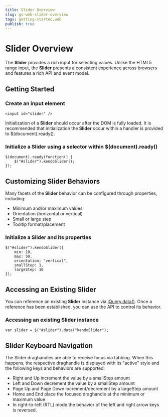 ```yaml
---
title: Slider Overview
slug: gs-web-slider-overview
tags: getting-started,web
publish: true
---
```


# Slider Overview

The **Slider** provides a rich input for selecting values. Unlike the HTML5
range input, the **Slider** presents a consistent experience across browsers and features a rich
API and event model.

## Getting Started

### Create an input element

    <input id="slider" />

Initialization of a **Slider** should occur after the DOM is fully loaded. It is recommended that
initialization the **Slider** occur within a handler is provided to $(document).ready().

### Initialize a Slider using a selector within $(document).ready()

    $(document).ready(function() {
        $("#slider").kendoSlider();
    });

## Customizing Slider Behaviors

Many facets of the **Slider** behavior can be configured through
properties, including:

*   Minimum and/or maximum values
*   Orientation (horizontal or vertical)
*   Small or large step
*   Tooltip format/placement

### Initialize a Slider and its properties

    $("#slider").kendoSlider({
        min: 10,
        max: 50,
        orientation: "vertical",
        smallStep: 1,
        largeStep: 10
    });

## Accessing an Existing Slider

You can reference an existing **Slider** instance via
[jQuery.data()](http://api.jquery.com/jQuery.data/). Once a reference has been established, you can
use the API to control its behavior.

### Accessing an existing Slider instance

    var slider = $("#slider").data("kendoSlider");

## Slider Keyboard Navigation

The Slider draghandles are able to receive focus via tabbing. When this happens, the respective draghandle is displayed with its "active" style
and the following keys and behaviors are supported:

*	Right and Up increment the value by a smallStep amount
*	Left and Down decrement the value by a smallStep amount
*	Page Up and Page Down increment/decrement by a largeStep amount
*	Home and End place the focused draghandle at the minimum or maximum value
*	In right-to-left (RTL) mode the behavior of the left and right arrow keys is reversed.
